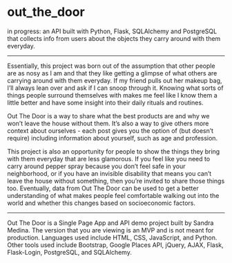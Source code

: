 # out_the_door
in progress: an API built with Python, Flask, SQLAlchemy and PostgreSQL that collects info from users about the objects they carry around with them everyday.

_________________________


Essentially, this project was born out of the assumption that other people are 
as nosy as I am and that they like getting a glimpse of what others are carrying 
around with them everyday. If my friend pulls out her makeup bag, I’ll always 
lean over and ask if I can snoop through it. Knowing what sorts of things people 
surround themselves with makes me feel like I know them a little better and have 
some insight into their daily rituals and routines.


Out The Door is a way to share what the best products are and why we won’t leave 
the house without them. It’s also a way to give others more context about 
ourselves - each post gives you the option of (but doesn’t require) including 
information about yourself, such as age and profession.


This project is also an opportunity for people to show the things they bring with 
them everyday that are less glamorous. If you feel like you need to carry around 
pepper spray because you don’t feel safe in your neighborhood, or if you have an 
invisible disability that means you can’t leave the house without something, 
then you’re invited to share those things too. Eventually, data from Out The Door 
can be used to get a better understanding of what makes people feel comfortable
walking out into the world and whether this changes based on socioeconomic factors.

_________________________


Out The Door is a Single Page App and API demo project built by Sandra Medina. 
The version that you are viewing is an MVP and is not meant for production.
Languages used include HTML, CSS, JavaScript, and Python. Other tools used include 
Bootstrap, Google Places API, jQuery, AJAX, Flask, Flask-Login, PostgreSQL, 
and SQLAlchemy.
